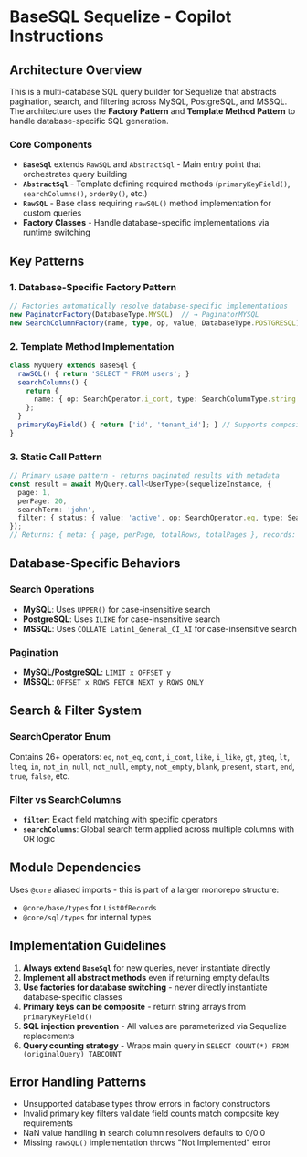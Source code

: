 # BaseSQL Sequelize - Copilot Instructions

## Architecture Overview

This is a multi-database SQL query builder for Sequelize that abstracts pagination, search, and filtering across MySQL, PostgreSQL, and MSSQL. The architecture uses the **Factory Pattern** and **Template Method Pattern** to handle database-specific SQL generation.

### Core Components

- **`BaseSql`** extends `RawSQL` and `AbstractSql` - Main entry point that orchestrates query building
- **`AbstractSql`** - Template defining required methods (`primaryKeyField()`, `searchColumns()`, `orderBy()`, etc.)
- **`RawSQL`** - Base class requiring `rawSQL()` method implementation for custom queries
- **Factory Classes** - Handle database-specific implementations via runtime switching

## Key Patterns

### 1. Database-Specific Factory Pattern
```typescript
// Factories automatically resolve database-specific implementations
new PaginatorFactory(DatabaseType.MYSQL)  // → PaginatorMYSQL
new SearchColumnFactory(name, type, op, value, DatabaseType.POSTGRESQL)  // → SearchColumnResolverPOSTGRESQL
```

### 2. Template Method Implementation
```typescript
class MyQuery extends BaseSql {
  rawSQL() { return 'SELECT * FROM users'; }
  searchColumns() { 
    return { 
      name: { op: SearchOperator.i_cont, type: SearchColumnType.string } 
    }; 
  }
  primaryKeyField() { return ['id', 'tenant_id']; } // Supports composite keys
}
```

### 3. Static Call Pattern
```typescript
// Primary usage pattern - returns paginated results with metadata
const result = await MyQuery.call<UserType>(sequelizeInstance, {
  page: 1,
  perPage: 20,
  searchTerm: 'john',
  filter: { status: { value: 'active', op: SearchOperator.eq, type: SearchColumnType.string } }
});
// Returns: { meta: { page, perPage, totalRows, totalPages }, records: UserType[] }
```

## Database-Specific Behaviors

### Search Operations
- **MySQL**: Uses `UPPER()` for case-insensitive search
- **PostgreSQL**: Uses `ILIKE` for case-insensitive search  
- **MSSQL**: Uses `COLLATE Latin1_General_CI_AI` for case-insensitive search

### Pagination
- **MySQL/PostgreSQL**: `LIMIT x OFFSET y`
- **MSSQL**: `OFFSET x ROWS FETCH NEXT y ROWS ONLY`

## Search & Filter System

### SearchOperator Enum
Contains 26+ operators: `eq`, `not_eq`, `cont`, `i_cont`, `like`, `i_like`, `gt`, `gteq`, `lt`, `lteq`, `in`, `not_in`, `null`, `not_null`, `empty`, `not_empty`, `blank`, `present`, `start`, `end`, `true`, `false`, etc.

### Filter vs SearchColumns
- **`filter`**: Exact field matching with specific operators
- **`searchColumns`**: Global search term applied across multiple columns with OR logic

## Module Dependencies

Uses `@core` aliased imports - this is part of a larger monorepo structure:
- `@core/base/types` for `ListOfRecords`
- `@core/sql/types` for internal types

## Implementation Guidelines

1. **Always extend `BaseSql`** for new queries, never instantiate directly
2. **Implement all abstract methods** even if returning empty defaults
3. **Use factories for database switching** - never directly instantiate database-specific classes
4. **Primary keys can be composite** - return string arrays from `primaryKeyField()`
5. **SQL injection prevention** - All values are parameterized via Sequelize replacements
6. **Query counting strategy** - Wraps main query in `SELECT COUNT(*) FROM (originalQuery) TABCOUNT`

## Error Handling Patterns

- Unsupported database types throw errors in factory constructors
- Invalid primary key filters validate field counts match composite key requirements
- NaN value handling in search column resolvers defaults to 0/0.0
- Missing `rawSQL()` implementation throws "Not Implemented" error